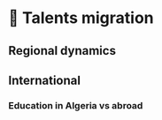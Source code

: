 
# 🚧 Talents migration

## Regional dynamics

## International

### Education in Algeria vs abroad

